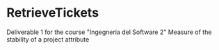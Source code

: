 # RetrieveTickets
Deliverable 1 for the course "Ingegneria del Software 2"
Measure of the stability of a project attribute